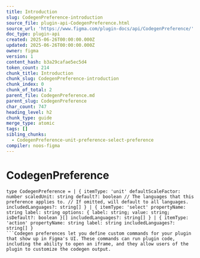 ```yaml
---
title: Introduction
slug: CodegenPreference-introduction
source_file: plugin-api-CodegenPreference.html
source_url: 'https://www.figma.com/plugin-docs/api/CodegenPreference/'
doc_type: plugin-api
created: 2025-06-26T00:00:00.000Z
updated: 2025-06-26T00:00:00.000Z
owner: figma
version: 1
content_hash: b3a29cafae5ec5d4
token_count: 214
chunk_title: Introduction
chunk_slug: CodegenPreference-introduction
chunk_index: 0
chunk_of_total: 2
parent_file: CodegenPreference.md
parent_slug: CodegenPreference
char_count: 747
heading_level: h2
chunk_type: guide
merge_type: atomic
tags: []
sibling_chunks:
  - CodegenPreference-unit-preference-select-preference
compiler: noos-figma
---
```


# CodegenPreference

```
type CodegenPreference = | { itemType: 'unit' defaultScaleFactor: number scaledUnit: string default?: boolean // The languages that this preference applies to. // If omitted, will default to all languages. includedLanguages?: string[] } | { itemType: 'select' propertyName: string label: string options: { label: string; value: string; isDefault?: boolean }[] includedLanguages?: string[] } | { itemType: 'action' propertyName: string label: string includedLanguages?: string[] }
```Codegen preferences let you define custom commands for your plugin that show up in Figma's UI. These commands can run plugin code, including the ability to open an iframe, and they allow users of the plugin to customize the codegen output.
